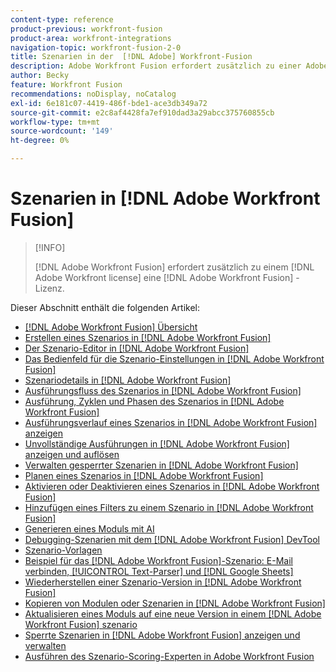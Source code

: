 ```yaml
---
content-type: reference
product-previous: workfront-fusion
product-area: workfront-integrations
navigation-topic: workfront-fusion-2-0
title: Szenarien in der  [!DNL Adobe] Workfront-Fusion
description: Adobe Workfront Fusion erfordert zusätzlich zu einer Adobe Workfront-Lizenz eine Adobe Workfront Fusion-Lizenz.
author: Becky
feature: Workfront Fusion
recommendations: noDisplay, noCatalog
exl-id: 6e181c07-4419-486f-bde1-ace3db349a72
source-git-commit: e2c8af4428fa7ef910dad3a29abcc375760855cb
workflow-type: tm+mt
source-wordcount: '149'
ht-degree: 0%

---
```


# Szenarien in [!DNL Adobe Workfront Fusion]

>[!INFO]
>
>[!DNL Adobe Workfront Fusion] erfordert zusätzlich zu einem [!DNL Adobe Workfront license] eine [!DNL Adobe Workfront Fusion] -Lizenz.

Dieser Abschnitt enthält die folgenden Artikel:

* [[!DNL Adobe Workfront Fusion] Übersicht](../../workfront-fusion/scenarios/scenario-overview.md)
* [Erstellen eines Szenarios in  [!DNL Adobe Workfront Fusion]](../../workfront-fusion/scenarios/create-a-scenario.md)
* [Der Szenario-Editor in [!DNL Adobe Workfront Fusion]](../../workfront-fusion/scenarios/scenario-editor.md)
* [Das Bedienfeld für die Szenario-Einstellungen in  [!DNL Adobe Workfront Fusion]](../../workfront-fusion/scenarios/scenario-settings-panel.md)
* [Szenariodetails in [!DNL Adobe Workfront Fusion]](../../workfront-fusion/scenarios/scenario-detail.md)
* [Ausführungsfluss des Szenarios in [!DNL Adobe Workfront Fusion]](../../workfront-fusion/scenarios/scenario-execution-flow.md)
* [Ausführung, Zyklen und Phasen des Szenarios in  [!DNL Adobe Workfront Fusion]](../../workfront-fusion/scenarios/scenario-execution-cycles-phases.md)
* [Ausführungsverlauf eines Szenarios in [!DNL Adobe Workfront Fusion] anzeigen](../../workfront-fusion/scenarios/view-scenario-execution-history.md)
* [Unvollständige Ausführungen in [!DNL Adobe Workfront Fusion] anzeigen und auflösen](../../workfront-fusion/scenarios/view-and-resolve-incomplete-executions.md)
* [Verwalten gesperrter Szenarien in  [!DNL Adobe Workfront Fusion]](../../workfront-fusion/scenarios/view-and-manage-locked-scenarios.md)
* [Planen eines Szenarios in  [!DNL Adobe Workfront Fusion]](../../workfront-fusion/scenarios/schedule-a-scenario.md)
* [Aktivieren oder Deaktivieren eines Szenarios in  [!DNL Adobe Workfront Fusion]](../../workfront-fusion/scenarios/activate-or-inactivate-scenario.md)
* [Hinzufügen eines Filters zu einem Szenario in  [!DNL Adobe Workfront Fusion]](../../workfront-fusion/scenarios/add-a-filter-to-a-scenario.md)
* [Generieren eines Moduls mit AI](/help/quicksilver/workfront-fusion/scenarios/add-a-module-with-ai.md)
* [Debugging-Szenarien mit dem [!DNL Adobe Workfront Fusion] DevTool](../../workfront-fusion/scenarios/debug-scenarios-with-dev-tool.md)
* [Szenario-Vorlagen](/help/quicksilver/workfront-fusion/scenarios/templates/fusion-templates.md)
* [Beispiel für das [!DNL Adobe Workfront Fusion]-Szenario: E-Mail verbinden, [!UICONTROL Text-Parser] und  [!DNL Google Sheets]](../../workfront-fusion/scenarios/example-connect-email-text-parser-gsheets.md)
* [Wiederherstellen einer Szenario-Version in  [!DNL Adobe Workfront Fusion]](../../workfront-fusion/scenarios/restore-a-scenario-version.md)
* [Kopieren von Modulen oder Szenarien in [!DNL Adobe Workfront Fusion]](../../workfront-fusion/scenarios/copy-modules-or-scenarios.md)
* [Aktualisieren eines Moduls auf eine neue Version in einem [!DNL Adobe Workfront Fusion] szenario](../../workfront-fusion/scenarios/update-module-to-new-version.md)
* [Sperrte Szenarien in [!DNL Adobe Workfront Fusion] anzeigen und verwalten](../../workfront-fusion/scenarios/view-and-manage-locked-scenarios.md)
* [Ausführen des Szenario-Scoring-Experten in Adobe Workfront Fusion](/help/quicksilver/workfront-fusion/scenarios/run-scenario-scoring.md)





